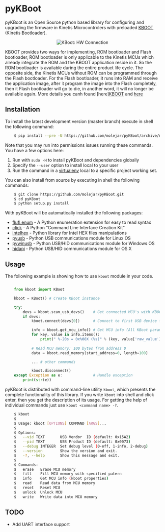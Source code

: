 pyKBoot
=======

pyKBoot is an Open Source python based library for configuring and upgrading the firmware in Kinetis Microcontrolers with preloaded [KBOOT](http://www.nxp.com/products/microcontrollers-and-processors/arm-processors/kinetis-cortex-m/kinetis-symbols-footprints-and-models/kinetis-bootloader:KBOOT) (Kinetis Bootloader). 

<p align="center">
  <img src="https://github.com/molejar/pyKBoot/blob/master/doc/connection.png?raw=true" alt="KBoot: HW Connection"/>
</p>

KBOOT provides two ways for implementing, ROM bootloader and Flash bootloader, ROM bootloader is only applicable to the Kinetis MCUs which already integrate the ROM and the KBOOT application reside in it. So the ROM bootloader is available during the entire product life cycle.  The opposite side, the Kinetis MCUs without ROM can be programmed through the Flash bootloader. For the Flash bootloader, it runs into RAM and receive the application image, after it program the image into the Flash completely, then it Flash bootloader will go to die, in another word, it will no longer be available again. More details you canh found [here][KBOOT](http://www.nxp.com/products/microcontrollers-and-processors/arm-processors/kinetis-cortex-m/kinetis-symbols-footprints-and-models/kinetis-bootloader:KBOOT) and [here](https://freescale.jiveon.com/docs/DOC-104512)

Installation
------------

To install the latest development version (master branch) execute in shell the following command:

``` bash
    $ pip install --pre -U https://github.com/molejar/pyKBoot/archive/master.zip
```

Note that you may run into permissions issues running these commands.
You have a few options here:

1. Run with `sudo -H` to install pyKBoot and dependencies globally
2. Specify the `--user` option to install local to your user
3. Run the command in a [virtualenv](https://virtualenv.pypa.io/en/latest/) local to a specific project working set.

You can also install from source by executing in shell the following commands:

``` bash
    $ git clone https://github.com/molejar/pyKBoot.git
    $ cd pyKBoot
    $ python setup.py install
```

With pyKBoot will be automatically installed the following packages:

  - [flufl.enum](https://pypi.python.org/pypi/flufl.enum) - A Python enumeration extension for easy to read syntax
  - [click](http://click.pocoo.org/6) - A Python "Command Line Interface Creation Kit"
  - [intelhex](https://pypi.python.org/pypi/IntelHex) - Python library for Intel HEX files manipulations
  - [pyusb](https://pypi.python.org/pypi/pyusb) - Python USB communications module for Linux OS
  - [pywinusb](https://pypi.python.org/pypi/pywinusb) - Python USB/HID communications module for Windows OS
  - [hidapi](https://pypi.python.org/pypi/hidapi/0.7.99.post9) - Python USB/HID communications module for OS X


Usage
-----

The following example is showing how to use `kboot` module in your code.

``` python

    from kboot import KBoot

    kboot = KBoot() # Create KBoot instance

    try:
        devs = kboot.scan_usb_devs()    # Get connected MCU's with KBOOT.
        if devs:
            kboot.connect(devs[0])      # Connect to first USB device from all founded

            info = kboot.get_mcu_info() # Get MCU info (All KBoot parameters)
            for key, value in info.items():
                print(" %-20s = 0x%08X (%s)" % (key, value['raw_value'], value['string']))
            
            # Read MCU memory: 100 bytes from address 0
            data = kboot.read_memory(start_address=0, length=100)

            ... # other commands

            kboot.disconnect()
    except Exception as e:              # Handle exception
        print(str(e))

```

pyKBoot is distributed with command-line utility `kboot`, which presents the complete functionality of this library. If you write `kboot` into shell and click enter, then you get the description of its usage. For getting the help of individual commands just use `kboot <command name> -?`.

``` bash
    $ kboot 
    $
    $ Usage: kboot [OPTIONS] COMMAND [ARGS]...
    $ 
    $ Options:
    $   --vid TEXT       USB Vendor  ID (default: 0x15A2)
    $   --pid TEXT       USB Product ID (default: 0x0073)
    $   --debug INTEGER  Set debug level (0-off, 1-info, 2-debug)
    $   --version        Show the version and exit.
    $   -?, --help       Show this message and exit.
    $
    $ Commands:
    $   erase   Erase MCU memory
    $   fill    Fill MCU memory with specified patern
    $   info    Get MCU info (kboot properties)
    $   read    Read data from MCU memory
    $   reset   Reset MCU
    $   unlock  Unlock MCU
    $   write   Write data into MCU memory
```

TODO
----

- Add UART interface support



